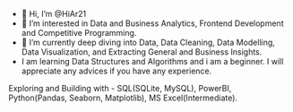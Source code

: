- 👋 Hi, I’m @HiAr21
- 👀 I’m interested in Data and Business Analytics, Frontend Development and Competitive Programming.
- 🌱 I’m currently deep diving into Data, Data Cleaning, Data Modelling, Data Visualization, and Extracting General and Business Insights.
- I am learning Data Structures and Algorithms and i am a beginner. I will appreciate any advices if you have any experience.

Exploring and Building with - SQL(SQLite, MySQL), PowerBI, Python(Pandas, Seaborn, Matplotlib), MS Excel(Intermediate).


<!---
HiAr21/HiAr21 is a ✨ special ✨ repository because its `README.md` (this file) appears on your GitHub profile.
You can click the Preview link to take a look at your changes.
--->
